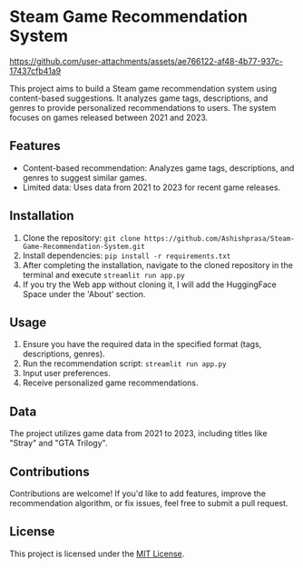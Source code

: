 # Steam Game Recommendation System

https://github.com/user-attachments/assets/ae766122-af48-4b77-937c-17437cfb41a9

This project aims to build a Steam game recommendation system using content-based suggestions. It analyzes game tags, descriptions, and genres to provide personalized recommendations to users. The system focuses on games released between 2021 and 2023.

## Features

- Content-based recommendation: Analyzes game tags, descriptions, and genres to suggest similar games.
- Limited data: Uses data from 2021 to 2023 for recent game releases.
  
## Installation

1. Clone the repository: `git clone https://github.com/Ashishprasa/Steam-Game-Recommendation-System.git`
2. Install dependencies: `pip install -r requirements.txt`
3. After completing the installation, navigate to the cloned repository in the terminal and execute `streamlit run app.py`
4. If you try the Web app without cloning it, I will add the HuggingFace Space under the 'About' section.


## Usage

1. Ensure you have the required data in the specified format (tags, descriptions, genres).
2. Run the recommendation script: `streamlit run app.py`
3. Input user preferences.
4. Receive personalized game recommendations.

## Data

The project utilizes game data from 2021 to 2023, including titles like "Stray" and "GTA Trilogy".

## Contributions

Contributions are welcome! If you'd like to add features, improve the recommendation algorithm, or fix issues, feel free to submit a pull request.

## License

This project is licensed under the [MIT License](LICENSE).
